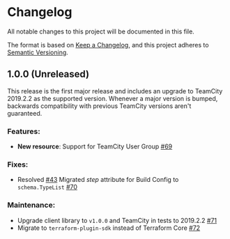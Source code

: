# Changelog

All notable changes to this project will be documented in this file.

The format is based on [Keep a Changelog](https://keepachangelog.com/en/1.0.0/),
and this project adheres to [Semantic Versioning](https://semver.org/spec/v2.0.0.html).

## 1.0.0 (Unreleased)

This release is the first major release and includes an upgrade to TeamCity 2019.2.2 as the supported version.
Whenever a major version is bumped, backwards compatibility with previous TeamCity versions aren't guaranteed.

### Features:
- **New resource**: Support for TeamCity User Group [#69]

### Fixes:
- Resolved [#43] Migrated _step_ attribute for Build Config to `schema.TypeList` [#70]

### Maintenance:
- Upgrade client library to `v1.0.0` and TeamCity in tests to 2019.2.2 [#71]
- Migrate to `terraform-plugin-sdk` instead of Terraform Core [#72]

[//]: # (Release links)
[1.0.0]: https://github.com/cvbarros/terraform-provider-teamcity/releases/tag/v1.0.0

[//]: # (Issue/PR links)
[#43]: https://github.com/cvbarros/terraform-provider-teamcity/issues/43
[#69]: https://github.com/cvbarros/terraform-provider-teamcity/pull/69
[#70]: https://github.com/cvbarros/terraform-provider-teamcity/pull/70
[#71]: https://github.com/cvbarros/terraform-provider-teamcity/pull/71
[#72]: https://github.com/cvbarros/terraform-provider-teamcity/pull/72
